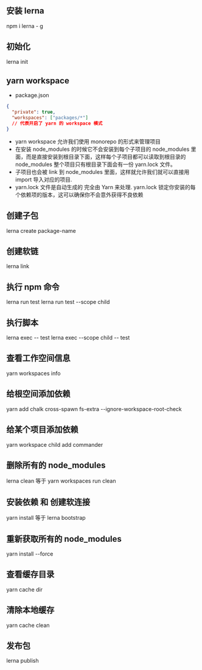## 安装 lerna

npm i lerna - g

## 初始化

lerna init

## yarn workspace

- package.json

```json
{
  "private": true,
  "workspaces": ["packages/*"]
  // 代表开启了 yarn 的 workspace 模式
}
```

- yarn workspace 允许我们使用 monorepo 的形式来管理项目
- 在安装 node_modules 的时候它不会安装到每个子项目的 node_modules 里面，而是直接安装到根目录下面，这样每个子项目都可以读取到根目录的 node_modules
  整个项目只有根目录下面会有一份 yarn.lock 文件。
- 子项目也会被 link 到 node_modules 里面，这样就允许我们就可以直接用 import 导入对应的项目.
- yarn.lock 文件是自动生成的 完全由 Yarn 来处理. yarn.lock 锁定你安装的每个依赖项的版本，这可以确保你不会意外获得不良依赖

## 创建子包

lerna create package-name

## 创建软链

lerna link

## 执行 npm 命令

lerna run test
lerna run test --scope child

## 执行脚本

lerna exec -- test
lerna exec --scope child -- test

## 查看工作空间信息

yarn workspaces info

## 给根空间添加依赖

yarn add chalk cross-spawn fs-extra --ignore-workspace-root-check

## 给某个项目添加依赖

yarn workspace child add commander

## 删除所有的 node_modules

lerna clean 等于 yarn workspaces run clean

## 安装依赖 和 创建软连接

yarn install 等于 lerna bootstrap

## 重新获取所有的 node_modules

yarn install --force

## 查看缓存目录

yarn cache dir

## 清除本地缓存

yarn cache clean

## 发布包

lerna publish
